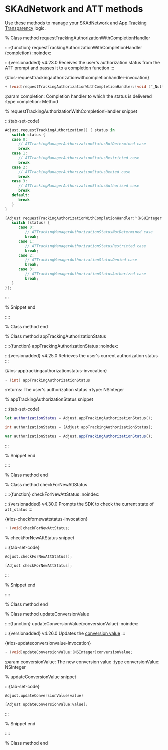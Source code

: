 # SKAdNetwork and ATT methods

Use these methods to manage your [SKAdNetwork](https://help.adjust.com/en/article/skadnetwork) and [App Tracking Transparency](https://help.adjust.com/en/article/app-tracking-transparency-att-framework) logic.

% Class method requestTrackingAuthorizationWithCompletionHandler

::::{function} requestTrackingAuthorizationWithCompletionHandler (completion)
:noindex:

:::{versionadded} v4.23.0
Receives the user's authorization status from the ATT prompt and passes it to a completion function
:::

{#ios-requesttrackingauthorizationwithcompletionhandler-invocation}
```objective-c
+ (void)requestTrackingAuthorizationWithCompletionHandler:(void (^_Nullable)(NSUInteger status))completion;
```

:param completion: Completion handler to which the status is delivered
:type completion: Method

% requestTrackingAuthorizationWithCompletionHandler snippet

:::{tab-set-code}

```swift
Adjust.requestTrackingAuthorization() { status in
   switch status {
   case 0:
      // ATTrackingManagerAuthorizationStatusNotDetermined case
      break
   case 1:
      // ATTrackingManagerAuthorizationStatusRestricted case
      break
   case 2:
      // ATTrackingManagerAuthorizationStatusDenied case
      break
   case 3:
      // ATTrackingManagerAuthorizationStatusAuthorized case
      break
   default:
      break
   }
}
```

```objective-c
[Adjust requestTrackingAuthorizationWithCompletionHandler:^(NSUInteger status) {
   switch (status) {
      case 0:
         // ATTrackingManagerAuthorizationStatusNotDetermined case
         break;
      case 1:
         // ATTrackingManagerAuthorizationStatusRestricted case
         break;
      case 2:
         // ATTrackingManagerAuthorizationStatusDenied case
         break;
      case 3:
         // ATTrackingManagerAuthorizationStatusAuthorized case
         break;
   }
}];
```

:::

% Snippet end

::::

% Class method end

% Class method appTrackingAuthorizationStatus

::::{function} appTrackingAuthorizationStatus
:noindex:

:::{versionadded} v4.25.0
Retrieves the user's current authorization status
:::

{#ios-apptrackingauthorizationstatus-invocation}
```objective-c
- (int) appTrackingAuthorizationStatus
```

:returns: The user's authorization status
:rtype: NSInteger

% appTrackingAuthorizationStatus snippet

:::{tab-set-code}

```swift
let authorizationStatus = Adjust.appTrackingAuthorizationStatus();
```

```objective-c
int authorizationStatus = [Adjust appTrackingAuthorizationStatus];
```

```javascript
var authorizationStatus = Adjust.appTrackingAuthorizationStatus();
```
:::

% Snippet end

::::

% Class method end

% Class method checkForNewAttStatus

::::{function} checkForNewAttStatus
:noindex:

:::{versionadded} v4.30.0
Prompts the SDK to check the current state of `att_status`
:::

{#ios-checkfornewattstatus-invocation}
```objective-c
+ (void)checkForNewAttStatus;
```

% checkForNewAttStatus snippet

:::{tab-set-code}

```swift
Adjust.checkForNewAttStatus();
```

```objective-c
[Adjust checkForNewAttStatus];
```

:::

% Snippet end

::::

% Class method end

% Class method updateConversionValue

::::{function} updateConversionValue(conversionValue)
:noindex:

:::{versionadded} v4.26.0
Updates the [conversion value](https://help.adjust.com/en/suite/article/conversion-hub)
:::

{#ios-updateconversionvalue-invocation}
```objective-c
- (void)updateConversionValue:(NSInteger)conversionValue;
```

:param conversionValue: The new conversion value
:type conversionValue: NSInteger

% updateConversionValue snippet

:::{tab-set-code}

```swift
Adjust.updateConversionValue(value)
```

```objective-c
[Adjust updateConversionValue:value];
```

:::

% Snippet end

::::

% Class method end
